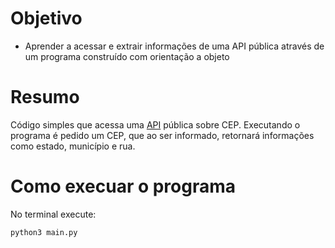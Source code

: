 # Objetivo

* Aprender a acessar e extrair informações de uma API pública através de um programa construído com orientação a objeto

# Resumo

Código simples que acessa uma [API](http://exemplo.com/) pública sobre CEP. Executando o programa é pedido um CEP, que ao ser informado, retornará informações como estado, município e rua.

# Como execuar o programa

No terminal execute:

``` 
python3 main.py
```
